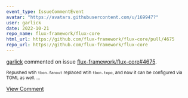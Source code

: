 ```yaml
---
event_type: IssueCommentEvent
avatar: "https://avatars.githubusercontent.com/u/169947?"
user: garlick
date: 2022-10-21
repo_name: flux-framework/flux-core
html_url: https://github.com/flux-framework/flux-core/pull/4675
repo_url: https://github.com/flux-framework/flux-core
---
```


<a href='https://github.com/garlick' target='_blank'>garlick</a> commented on issue <a href='https://github.com/flux-framework/flux-core/pull/4675' target='_blank'>flux-framework/flux-core#4675</a>.

<small>Repushed wtih `tbon.fanout` replaced wtih `tbon.topo`, and now it can be configured via TOML as well....</small>

<a href='https://github.com/flux-framework/flux-core/pull/4675' target='_blank'>View Comment</a>